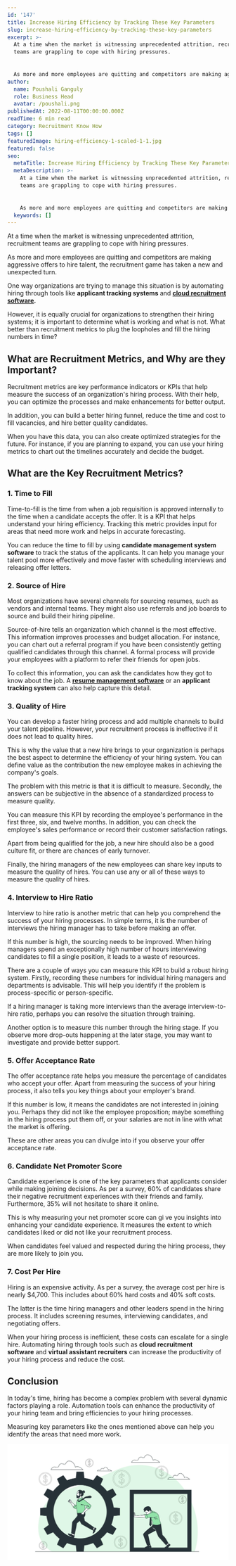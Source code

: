 ```yaml
---
id: '147'
title: Increase Hiring Efficiency by Tracking These Key Parameters
slug: increase-hiring-efficiency-by-tracking-these-key-parameters
excerpt: >-
  At a time when the market is witnessing unprecedented attrition, recruitment
  teams are grappling to cope with hiring pressures.


  As more and more employees are quitting and competitors are making agg...
author:
  name: Poushali Ganguly
  role: Business Head
  avatar: /poushali.png
publishedAt: 2022-08-11T00:00:00.000Z
readTime: 6 min read
category: Recruitment Know How
tags: []
featuredImage: hiring-efficiency-1-scaled-1-1.jpg
featured: false
seo:
  metaTitle: Increase Hiring Efficiency by Tracking These Key Parameters
  metaDescription: >-
    At a time when the market is witnessing unprecedented attrition, recruitment
    teams are grappling to cope with hiring pressures.


    As more and more employees are quitting and competitors are making agg...
  keywords: []
---
```


At a time when the market is witnessing unprecedented attrition, recruitment teams are grappling to cope with hiring pressures.

As more and more employees are quitting and competitors are making aggressive offers to hire talent, the recruitment game has taken a new and unexpected turn.

<!--more-->

One way organizations are trying to manage this situation is by automating hiring through tools like **applicant tracking systems** and **[cloud recruitment software](https://www.thetalentpool.ai/).**

However, it is equally crucial for organizations to strengthen their hiring systems; it is important to determine what is working and what is not. What better than recruitment metrics to plug the loopholes and fill the hiring numbers in time?

## **What are Recruitment Metrics, and Why are they Important?**

Recruitment metrics are key performance indicators or KPIs that help measure the success of an organization's hiring process. With their help, you can optimize the processes and make enhancements for better output.

In addition, you can build a better hiring funnel, reduce the time and cost to fill vacancies, and hire better quality candidates. 

When you have this data, you can also create optimized strategies for the future. For instance, if you are planning to expand, you can use your hiring metrics to chart out the timelines accurately and decide the budget.

## **What are the Key Recruitment Metrics?**

### 1\. Time to Fill

Time-to-fill is the time from when a job requisition is approved internally to the time when a candidate accepts the offer. It is a KPI that helps understand your hiring efficiency. Tracking this metric provides input for areas that need more work and helps in accurate forecasting.

You can reduce the time to fill by using **candidate management system software** to track the status of the applicants. It can help you manage your talent pool more effectively and move faster with scheduling interviews and releasing offer letters.

### 2\. Source of Hire

Most organizations have several channels for sourcing resumes, such as vendors and internal teams. They might also use referrals and job boards to source and build their hiring pipeline.

Source-of-hire tells an organization which channel is the most effective. This information improves processes and budget allocation. For instance, you can chart out a referral program if you have been consistently getting qualified candidates through this channel. A formal process will provide your employees with a platform to refer their friends for open jobs.

To collect this information, you can ask the candidates how they got to know about the job. A **[resume management software](https://www.thetalentpool.ai/candidate-database-management/)** or an **applicant tracking system** can also help capture this detail.

### 3\. Quality of Hire

You can develop a faster hiring process and add multiple channels to build your talent pipeline. However, your recruitment process is ineffective if it does not lead to quality hires.

This is why the value that a new hire brings to your organization is perhaps the best aspect to determine the efficiency of your hiring system. You can define value as the contribution the new employee makes in achieving the company's goals.

The problem with this metric is that it is difficult to measure. Secondly, the answers can be subjective in the absence of a standardized process to measure quality. 

You can measure this KPI by recording the employee's performance in the first three, six, and twelve months. In addition, you can check the employee's sales performance or record their customer satisfaction ratings.

Apart from being qualified for the job, a new hire should also be a good culture fit, or there are chances of early turnover. 

Finally, the hiring managers of the new employees can share key inputs to measure the quality of hires. You can use any or all of these ways to measure the quality of hires. 

### 4\. Interview to Hire Ratio

Interview to hire ratio is another metric that can help you comprehend the success of your hiring processes. In simple terms, it is the number of interviews the hiring manager has to take before making an offer. 

If this number is high, the sourcing needs to be improved. When hiring managers spend an exceptionally high number of hours interviewing candidates to fill a single position, it leads to a waste of resources.

There are a couple of ways you can measure this KPI to build a robust hiring system. Firstly, recording these numbers for individual hiring managers and departments is advisable. This will help you identify if the problem is process-specific or person-specific.

If a hiring manager is taking more interviews than the average interview-to-hire ratio, perhaps you can resolve the situation through training. 

Another option is to measure this number through the hiring stage. If you observe more drop-outs happening at the later stage, you may want to investigate and provide better support. 

### 5\. Offer Acceptance Rate

The offer acceptance rate helps you measure the percentage of candidates who accept your offer. Apart from measuring the success of your hiring process, it also tells you key things about your employer's brand.

If this number is low, it means the candidates are not interested in joining you. Perhaps they did not like the employee proposition; maybe something in the hiring process put them off, or your salaries are not in line with what the market is offering.

These are other areas you can divulge into if you observe your offer acceptance rate.

### 6\. Candidate Net Promoter Score

Candidate experience is one of the key parameters that applicants consider while making joining decisions. As per a survey, 60% of candidates share their negative recruitment experiences with their friends and family. Furthermore, 35% will not hesitate to share it online.

This is why measuring your net promoter score can gi ve you insights into enhancing your candidate experience. It measures the extent to which candidates liked or did not like your recruitment process.

When candidates feel valued and respected during the hiring process, they are more likely to join you.

### 7\. Cost Per Hire

Hiring is an expensive activity. As per a survey, the average cost per hire is nearly $4,700. This includes about 60% hard costs and 40% soft costs. 

The latter is the time hiring managers and other leaders spend in the hiring process. It includes screening resumes, interviewing candidates, and negotiating offers.

When your hiring process is inefficient, these costs can escalate for a single hire. Automating hiring through tools such as **cloud recruitment software** and **virtual assistant recruiters** can increase the productivity of your hiring process and reduce the cost. 

## Conclusion

In today's time, hiring has become a complex problem with several dynamic factors playing a role. Automation tools can enhance the productivity of your hiring team and bring efficiencies to your hiring processes.

Measuring key parameters like the ones mentioned above can help you identify the areas that need more work.

![hiring-efficiency](images/hiring-efficiency-1-scaled-1-1.jpg)
